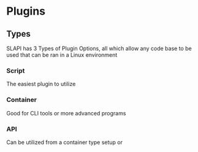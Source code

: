 # Plugins

## Types
SLAPI has 3 Types of Plugin Options, all which allow any code base to be used that can be ran in a Linux environment

### Script
The easiest plugin to utilize

### Container
Good for CLI tools or more advanced programs

### API
Can be utilized from a container type setup or
